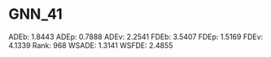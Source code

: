 # GNN_41

ADEb: 1.8443
ADEp: 0.7888
ADEv: 2.2541
FDEb: 3.5407
FDEp: 1.5169
FDEv: 4.1339
Rank: 968
WSADE: 1.3141
WSFDE: 2.4855